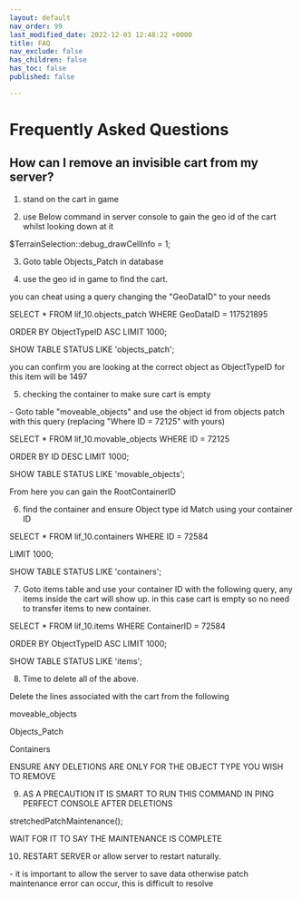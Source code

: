 ```yaml
---
layout: default
nav_order: 99
last_modified_date: 2022-12-03 12:48:22 +0000
title: FAQ
nav_exclude: false
has_children: false
has_toc: false
published: false

---
```

# Frequently Asked Questions

## How can I remove an invisible cart from my server?

  
1) stand on the cart in game

2) use Below command in server console to gain the geo id of the cart whilst looking down at it

$TerrainSelection::debug_drawCellInfo = 1;

3) Goto table Objects_Patch in database

4) use the geo id in game to find the cart.

you can cheat using a query changing the "GeoDataID" to your needs

SELECT * FROM lif_10.objects_patch WHERE GeoDataID = 117521895

 ORDER BY ObjectTypeID ASC LIMIT 1000;

SHOW TABLE STATUS LIKE 'objects_patch';

you can confirm you are looking at the correct object as ObjectTypeID for this item will be 1497 

5) checking the container to make sure cart is empty

\- Goto table "moveable_objects" and use the object id from objects patch with this query (replacing "Where ID = 72125" with yours)

SELECT * FROM lif_10.movable_objects WHERE ID = 72125

 ORDER BY ID DESC LIMIT 1000;

SHOW TABLE STATUS LIKE 'movable_objects';

From here you can gain the RootContainerID

6) find the container and ensure Object type id Match using your container ID

SELECT * FROM lif_10.containers WHERE ID = 72584

 LIMIT 1000;

SHOW TABLE STATUS LIKE 'containers';

7) Goto items table and use your container ID with the following query, any items inside the cart will show up. in this case cart is empty so no need to transfer items to new container.

SELECT * FROM lif_10.items WHERE ContainerID = 72584

 ORDER BY ObjectTypeID ASC LIMIT 1000;

SHOW TABLE STATUS LIKE 'items';

8) Time to delete all of the above.

Delete the lines associated with the cart from the following

moveable_objects

Objects_Patch

Containers

ENSURE ANY DELETIONS ARE ONLY FOR THE OBJECT TYPE YOU WISH TO REMOVE

9) AS A PRECAUTION IT IS SMART TO RUN THIS COMMAND IN PING PERFECT CONSOLE AFTER DELETIONS

stretchedPatchMaintenance();

WAIT FOR IT TO SAY THE MAINTENANCE IS COMPLETE

10)  RESTART SERVER or allow server to restart naturally.

\- it is important to allow the server to save data otherwise patch maintenance error can occur, this is difficult to resolve  
  
  
  
  
 